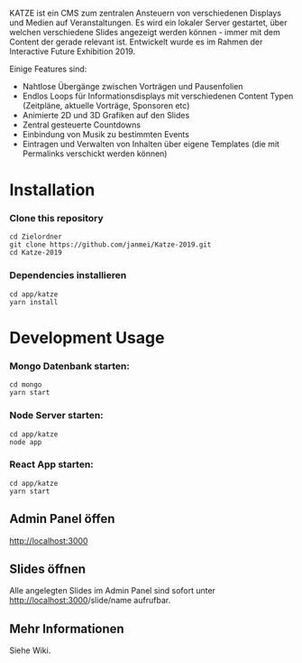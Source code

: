KATZE ist ein CMS zum zentralen Ansteuern von verschiedenen Displays und Medien auf Veranstaltungen. Es wird ein lokaler Server gestartet, über welchen verschiedene Slides angezeigt werden können - immer mit dem Content der gerade relevant ist. Entwickelt wurde es im Rahmen der Interactive Future Exhibition 2019.

Einige Features sind:

- Nahtlose Übergänge zwischen Vorträgen und Pausenfolien
- Endlos Loops für Informationsdisplays mit verschiedenen Content Typen (Zeitpläne, aktuelle Vorträge, Sponsoren etc)
- Animierte 2D und 3D Grafiken auf den Slides
- Zentral gesteuerte Countdowns
- Einbindung von Musik zu bestimmten Events
- Eintragen und Verwalten von Inhalten über eigene Templates (die mit Permalinks verschickt werden können)

# Installation

### Clone this repository

    cd Zielordner
    git clone https://github.com/janmei/Katze-2019.git
    cd Katze-2019

### Dependencies installieren

    cd app/katze
    yarn install

# Development Usage

### Mongo Datenbank starten:

    cd mongo
    yarn start

### Node Server starten:

    cd app/katze 
    node app

### React App starten:

    cd app/katze
    yarn start

## Admin Panel öffen

[http://localhost:3000](http://localhost:3000/)

## Slides öffnen

Alle angelegten Slides im Admin Panel sind sofort unter [http://localhost:3000](http://localhost:3000/)/slide/name aufrufbar.

## Mehr Informationen

Siehe Wiki.
